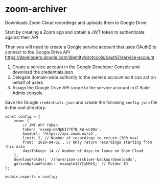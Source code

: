 # zoom-archiver
Downloads Zoom Cloud recordings and uploads them to Google Drive

Start by creating a Zoom app and obtain a JWT token to authenticate against their API

Then you will need to create a Google service account that uses OAuth2 to connect to the Google Drive API
https://developers.google.com/identity/protocols/oauth2/service-account
1. Create a service account in the Google Developer Console and download the credentials.json
2. Delegate domain-wide authority to the service account so it can act on behalf of users
3. Assign the Google Drive API scope to the service account in G Suite Admin console


Save the Google `credentials.json` and create the following `config.json` file in the root directory.

```
const config = {
    zoom: {
        // JWT APP Token
        token: 'exampleKNpN177KTB_XW-wLQ9o',
        baseUrl: 'https://api.zoom.us/v2',
        limit: 2, // Number of recordings to return (300 max)
        from: '2020-04-01', // Only return recordings starting from this date
        daysToKeep: 14 // Number of days to leave on Zoom Cloud
    },
    downloadFolder: '/share/zoom-archiver-backup/downloads',
    gdriveUploadFolder: 'example12YIyHHtSj' // Folder ID
};

module.exports = config;
```